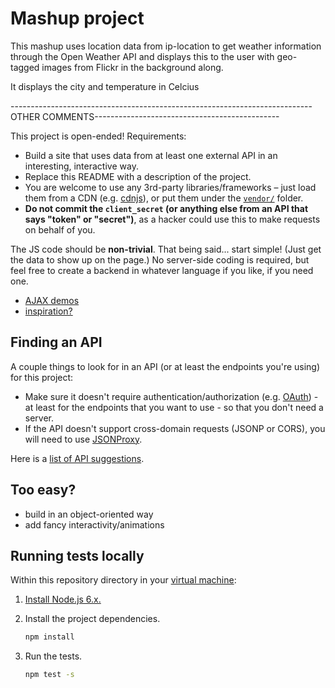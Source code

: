 # Mashup project
This mashup uses location data from ip-location to get weather information through the Open Weather API and displays this to the user with geo-tagged images from Flickr in the background along.

It displays the city and temperature in Celcius


---------------------------------------------------------------------------OTHER COMMENTS----------------------------------------------


This project is open-ended! Requirements:

* Build a site that uses data from at least one external API in an interesting, interactive way.
* Replace this README with a description of the project.
* You are welcome to use any 3rd-party libraries/frameworks – just load them from a CDN (e.g. [cdnjs](http://cdnjs.com)), or put them under the [`vendor/`](vendor/) folder.
* **Do not commit the `client_secret` (or anything else from an API that says "token" or "secret")**, as a hacker could use this to make requests on behalf of you.

The JS code should be **non-trivial**. That being said... start simple! (Just get the data to show up on the page.) No server-side coding is required, but feel free to create a backend in whatever language if you like, if you need one.

* [AJAX demos](https://github.com/advanced-js/deck/tree/gh-pages/demos/ajax)
* [inspiration?](http://www.programmableweb.com/mashups)

## Finding an API

A couple things to look for in an API (or at least the endpoints you're using) for this project:

* Make sure it doesn't require authentication/authorization (e.g. [OAuth](http://oauth.net/)) - at least for the endpoints that you want to use - so that you don't need a server.
* If the API doesn't support cross-domain requests (JSONP or CORS), you will need to use [JSONProxy](https://jsonp.afeld.me/).

Here is a [list of API suggestions](https://gist.github.com/afeld/4952991).

## Too easy?

* build in an object-oriented way
* add fancy interactivity/animations

## Running tests locally

Within this repository directory in your [virtual machine](https://github.com/startup-systems/vm):

1. [Install Node.js 6.x.](https://nodejs.org/en/download/package-manager/#debian-and-ubuntu-based-linux-distributions)
1. Install the project dependencies.

    ```bash
    npm install
    ```

1. Run the tests.

    ```bash
    npm test -s
    ```

